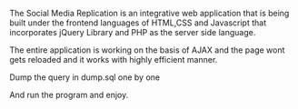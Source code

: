 The Social Media Replication is an integrative web application that is being built under the frontend languages of HTML,CSS and Javascript that incorporates jQuery Library and PHP as the server side language.

The entire application is working on the basis of AJAX and the page wont gets reloaded and it works with highly efficient manner.

Dump the query in dump.sql one by one 

And run the program and enjoy.
